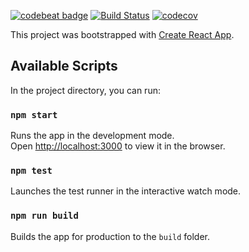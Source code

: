 [![codebeat badge](https://codebeat.co/badges/65124de0-eae4-4e77-985c-1bdba923e9e0)](https://codebeat.co/projects/github-com-dfsantos-myreads-master)
[![Build Status](https://travis-ci.org/dfsantos/myreads.svg?branch=master)](https://travis-ci.org/dfsantos/myreads)
[![codecov](https://codecov.io/gh/dfsantos/myreads/branch/master/graph/badge.svg)](https://codecov.io/gh/dfsantos/myreads)

This project was bootstrapped with [Create React App](https://github.com/facebookincubator/create-react-app).

## Available Scripts

In the project directory, you can run:

### `npm start`

Runs the app in the development mode.<br>
Open [http://localhost:3000](http://localhost:3000) to view it in the browser.

### `npm test`

Launches the test runner in the interactive watch mode.

### `npm run build`

Builds the app for production to the `build` folder.
